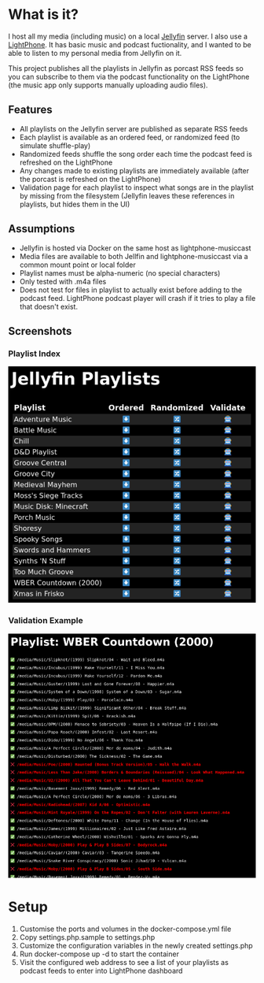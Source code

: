 # What is it?

I host all my media (including music) on a local [Jellyfin](https://jellyfin.org) server. I also use a [LightPhone](https://www.thelightphone.com/). It has basic music and podcast fuctionality, and I wanted to be able to listen to my personal media from Jellyfin on it. 

This project publishes all the playlists in Jellyfin as porcast RSS feeds so you can subscribe to them via the podcast functionality on the LightPhone (the music app only supports manually uploading audio files). 



## Features

- All playlists on the Jellyfin server are published as separate RSS feeds
- Each playlist is available as an ordered feed, or randomized feed (to simulate shuffle-play)
- Randomized feeds shuffle the song order each time the podcast feed is refreshed on the LightPhone
- Any changes made to existing playlists are immediately available (after the porcast is refreshed on the LightPhone)
- Validation page for each playlist to inspect what songs are in the playlist by missing from the filesystem (Jellyfin leaves these references in playlists, but hides them in the UI)


## Assumptions

- Jellyfin is hosted via Docker on the same host as lightphone-musiccast
- Media files are available to both Jellfin and lightphone-musiccast via a common mount point or local folder 
- Playlist names must be alpha-numeric (no special characters)
- Only tested with .m4a files
- Does not test for files in playlist to actually exist before adding to the podcast feed. LightPhone podcast player will crash if it tries to play a file that doesn't exist. 



## Screenshots

### Playlist Index

![Playlist Index](images/Jellyfin%20Playlists.png)



### Validation Example

![Playlist Validate](images/Playlist%20Validate.png)



# Setup

1. Customise the ports and volumes in the docker-compose.yml file
2. Copy settings.php.sample to settings.php
3. Customize the configuration variables in the newly created settings.php
4. Run docker-compose up -d to start the container
5. Visit the configured web address to see a list of your playlists as podcast feeds to enter into LightPhone dashboard 


